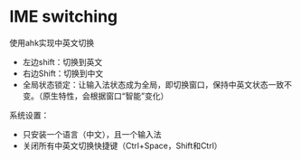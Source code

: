 # IME switching
使用ahk实现中英文切换

- 左边shift：切换到英文
- 右边Shift：切换到中文
- 全局状态锁定：让输入法状态成为全局，即切换窗口，保持中英文状态一致不变。（原生特性，会根据窗口“智能”变化）

系统设置：
- 只安装一个语言（中文），且一个输入法
- 关闭所有中英文切换快捷键（Ctrl+Space，Shift和Ctrl）